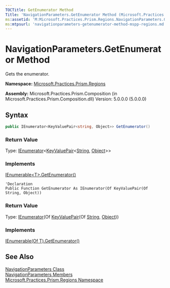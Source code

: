 ```yaml
---
TOCTitle: GetEnumerator Method
Title: 'NavigationParameters.GetEnumerator Method (Microsoft.Practices.Prism.Regions)'
ms:assetid: 'M:Microsoft.Practices.Prism.Regions.NavigationParameters.GetEnumerator'
ms:mtpsurl: 'navigationparameters-getenumerator-method-mspp-regions.md'
---
```


# NavigationParameters.GetEnumerator Method

Gets the enumerator.

**Namespace:** [Microsoft.Practices.Prism.Regions](/patterns-practices/reference/mspp-regions-namespace)

**Assembly:** Microsoft.Practices.Prism.Composition (in Microsoft.Practices.Prism.Composition.dll) Version: 5.0.0.0 (5.0.0.0)

## Syntax

```C#
public IEnumerator<KeyValuePair<string, Object>> GetEnumerator()
```
### Return Value

Type: [IEnumerator](http://msdn.microsoft.com/en-us/library/78dfe2yb)&lt;[KeyValuePair](http://msdn.microsoft.com/en-us/library/5tbh8a42)&lt;[String](http://msdn.microsoft.com/en-us/library/s1wwdcbf), [Object](http://msdn.microsoft.com/en-us/library/e5kfa45b)&gt;&gt;
### Implements

[IEnumerable&lt;T&gt;.GetEnumerator()](http://msdn.microsoft.com/en-us/library/s793z9y2)
```VB
'Declaration
Public Function GetEnumerator As IEnumerator(Of KeyValuePair(Of String, Object))
```

### Return Value

Type: [IEnumerator](http://msdn.microsoft.com/en-us/library/78dfe2yb)(Of [KeyValuePair](http://msdn.microsoft.com/en-us/library/5tbh8a42)(Of [String](http://msdn.microsoft.com/en-us/library/s1wwdcbf), [Object](http://msdn.microsoft.com/en-us/library/e5kfa45b)))
### Implements

[IEnumerable(Of T).GetEnumerator()](http://msdn.microsoft.com/en-us/library/s793z9y2)

## See Also

[NavigationParameters Class](/patterns-practices/reference/navigationparameters-class-mspp-regions)<br/>
[NavigationParameters Members](/patterns-practices/reference/navigationparameters-members-mspp-regions)<br/>
[Microsoft.Practices.Prism.Regions Namespace](/patterns-practices/reference/mspp-regions-namespace)<br/>